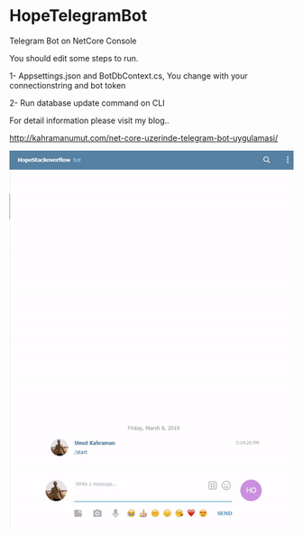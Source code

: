 # HopeTelegramBot

Telegram Bot on NetCore Console

You should edit some steps to run.

1- Appsettings.json and BotDbContext.cs, You change with your connectionstring and bot token

2- Run database update command on CLI

For detail information please visit my blog..

http://kahramanumut.com/net-core-uzerinde-telegram-bot-uygulamasi/

![alt text](https://github.com/kahramanumut/HopeTelegramBot/blob/master/BotSample.gif)

